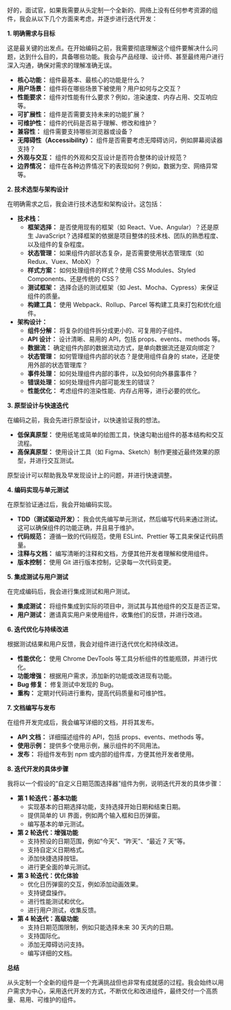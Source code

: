 好的，面试官，如果我需要从头定制一个全新的、网络上没有任何参考资源的组件，我会从以下几个方面来考虑，并逐步进行迭代开发：

**1. 明确需求与目标**

这是最关键的出发点。在开始编码之前，我需要彻底理解这个组件要解决什么问题，达到什么目的，具备哪些功能。我会与产品经理、设计师、甚至最终用户进行深入沟通，确保对需求的理解准确无误。

*   **核心功能：** 组件最基本、最核心的功能是什么？
*   **用户场景：** 组件将在哪些场景下被使用？用户如何与之交互？
*   **性能要求：** 组件对性能有什么要求？例如，渲染速度、内存占用、交互响应等。
*   **可扩展性：** 组件是否需要支持未来的功能扩展？
*   **可维护性：** 组件的代码是否易于理解、修改和维护？
*   **兼容性：** 组件需要支持哪些浏览器或设备？
*   **无障碍性（Accessibility）：** 组件是否需要考虑无障碍访问，例如屏幕阅读器支持？
*   **外观与交互：** 组件的外观和交互设计是否符合整体的设计规范？
*   **边界情况：** 组件在各种边界情况下的表现如何？例如，数据为空、网络异常等。

**2. 技术选型与架构设计**

在明确需求之后，我会进行技术选型和架构设计。这包括：

*   **技术栈：**
    *   **框架选择：** 是否使用现有的框架（如 React、Vue、Angular）？还是原生 JavaScript？选择框架的依据是项目整体的技术栈、团队的熟悉程度、以及组件的复杂程度。
    *   **状态管理：** 如果组件内部状态复杂，是否需要使用状态管理库（如 Redux、Vuex、MobX）？
    *   **样式方案：** 如何处理组件的样式？使用 CSS Modules、Styled Components、还是传统的 CSS？
    *   **测试框架：** 选择合适的测试框架（如 Jest、Mocha、Cypress）来保证组件的质量。
    *   **构建工具：** 使用 Webpack、Rollup、Parcel 等构建工具来打包和优化组件。
*   **架构设计：**
    *   **组件分解：** 将复杂的组件拆分成更小的、可复用的子组件。
    *   **API 设计：** 设计清晰、易用的 API，包括 props、events、methods 等。
    *   **数据流：** 确定组件内部的数据流动方式，是单向数据流还是双向绑定？
    *   **状态管理：** 如何管理组件内部的状态？是使用组件自身的 state，还是使用外部的状态管理库？
    *   **事件处理：** 如何处理组件内部的事件，以及如何向外暴露事件？
    *   **错误处理：** 如何处理组件内部可能发生的错误？
    *   **性能优化：** 考虑组件的渲染性能、内存占用等，进行必要的优化。

**3. 原型设计与快速迭代**

在编码之前，我会先进行原型设计，以快速验证我的想法。

*   **低保真原型：** 使用纸笔或简单的绘图工具，快速勾勒出组件的基本结构和交互流程。
*   **高保真原型：** 使用设计工具（如 Figma、Sketch）制作更接近最终效果的原型，并进行交互测试。

原型设计可以帮助我及早发现设计上的问题，并进行快速调整。

**4. 编码实现与单元测试**

在原型验证通过后，我会开始编码实现。

*   **TDD（测试驱动开发）：** 我会优先编写单元测试，然后编写代码来通过测试。这可以确保组件的功能正确，并且易于维护。
*   **代码规范：** 遵循一致的代码规范，使用 ESLint、Prettier 等工具来保证代码质量。
*   **注释与文档：** 编写清晰的注释和文档，方便其他开发者理解和使用组件。
*   **版本控制：** 使用 Git 进行版本控制，记录每一次代码变更。

**5. 集成测试与用户测试**

在完成编码后，我会进行集成测试和用户测试。

*   **集成测试：** 将组件集成到实际的项目中，测试其与其他组件的交互是否正常。
*   **用户测试：** 邀请真实用户来使用组件，收集他们的反馈，并进行改进。

**6. 迭代优化与持续改进**

根据测试结果和用户反馈，我会对组件进行迭代优化和持续改进。

*   **性能优化：** 使用 Chrome DevTools 等工具分析组件的性能瓶颈，并进行优化。
*   **功能增强：** 根据用户需求，添加新的功能或改进现有功能。
*   **Bug 修复：** 修复测试中发现的 Bug。
*   **重构：** 定期对代码进行重构，提高代码质量和可维护性。

**7. 文档编写与发布**

在组件开发完成后，我会编写详细的文档，并将其发布。

*   **API 文档：** 详细描述组件的 API，包括 props、events、methods 等。
*   **使用示例：** 提供多个使用示例，展示组件的不同用法。
*   **发布：** 将组件发布到 npm 或内部的组件库，方便其他开发者使用。

**8. 迭代开发的具体步骤**

我将以一个假设的“自定义日期范围选择器”组件为例，说明迭代开发的具体步骤：

*   **第 1 轮迭代：基本功能**
    *   实现基本的日期选择功能，支持选择开始日期和结束日期。
    *   提供简单的 UI 界面，例如两个输入框和日历弹窗。
    *   编写基本的单元测试。
*   **第 2 轮迭代：增强功能**
    *   支持预设的日期范围，例如“今天”、“昨天”、“最近 7 天”等。
    *   支持自定义日期格式。
    *   添加快捷选择按钮。
    *   进行更全面的单元测试。
*   **第 3 轮迭代：优化体验**
    *   优化日历弹窗的交互，例如添加动画效果。
    *   支持键盘操作。
    *   进行性能测试和优化。
    *   进行用户测试，收集反馈。
*   **第 4 轮迭代：高级功能**
    *   支持日期范围限制，例如只能选择未来 30 天内的日期。
    *   支持国际化。
    *   添加无障碍访问支持。
    *   编写详细的文档。

**总结**

从头定制一个全新的组件是一个充满挑战但也非常有成就感的过程。我会始终以用户需求为中心，采用迭代开发的方式，不断优化和改进组件，最终交付一个高质量、易用、可维护的组件。

